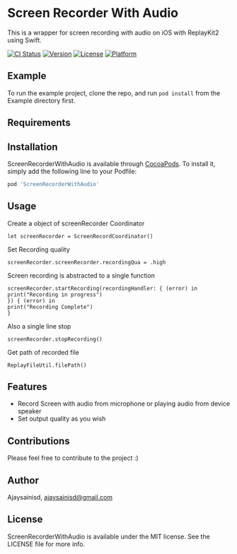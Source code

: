 # Screen Recorder With Audio

This is a wrapper for screen recording with audio on iOS with ReplayKit2 using Swift. 
</br>

[![CI Status](https://img.shields.io/travis/Ajaysainisd/ScreenRecorderWithAudio.svg?style=flat)](https://travis-ci.org/Ajaysainisd/ScreenRecorderWithAudio)
[![Version](https://img.shields.io/cocoapods/v/ScreenRecorderWithAudio.svg?style=flat)](https://cocoapods.org/pods/ScreenRecorderWithAudio)
[![License](https://img.shields.io/cocoapods/l/ScreenRecorderWithAudio.svg?style=flat)](https://cocoapods.org/pods/ScreenRecorderWithAudio)
[![Platform](https://img.shields.io/cocoapods/p/ScreenRecorderWithAudio.svg?style=flat)](https://cocoapods.org/pods/ScreenRecorderWithAudio)

## Example

To run the example project, clone the repo, and run `pod install` from the Example directory first.

## Requirements

## Installation

ScreenRecorderWithAudio is available through [CocoaPods](https://cocoapods.org). To install
it, simply add the following line to your Podfile:

```ruby
pod 'ScreenRecorderWithAudio'
```

## Usage

Create a object of screenRecorder Coordinator

```
let screenRecorder = ScreenRecordCoordinator()
```

Set Recording quality

```
screenRecorder.screenRecorder.recordingQua = .high
```

Screen recording is abstracted to a single function 

```
screenRecorder.startRecording(recordingHandler: { (error) in
print("Recording in progress")
}) { (error) in
print("Recording Complete")
}
```

Also a single line stop 

```
screenRecorder.stopRecording()
```

Get path of recorded file

```
ReplayFileUtil.filePath()
```


## Features

* Record Screen with audio from microphone or playing audio from device speaker
* Set output quality as you wish


## Contributions

Please feel free to contribute to the project :) 


## Author

Ajaysainisd, ajaysainisd@gmail.com

## License

ScreenRecorderWithAudio is available under the MIT license. See the LICENSE file for more info.
